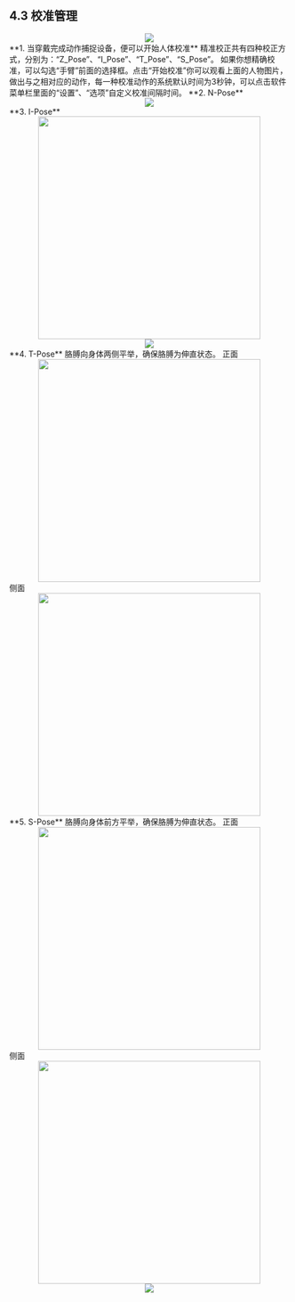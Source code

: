## 4.3 校准管理
<div align=center>
<img src="https://raw.githubusercontent.com/FOHEART/MotionVenusHelp/v1.3.0/software/actormanager.png"/>
</div>
**1. 当穿戴完成动作捕捉设备，便可以开始人体校准**
精准校正共有四种校正方式，分别为：“Z_Pose”、“I_Pose”、“T_Pose”、“S_Pose”。
如果你想精确校准，可以勾选“手臂”前面的选择框。点击“开始校准”你可以观看上面的人物图片，做出与之相对应的动作，每一种校准动作的系统默认时间为3秒钟，可以点击软件菜单栏里面的“设置”、“选项”自定义校准间隔时间。
**2. N-Pose**
<div align=center>
<img src="https://raw.githubusercontent.com/FOHEART/MotionVenusHelp/v1.3.0/software/npose.png"/>
</div>
**3. I-Pose**
<div align=center>
<img src="https://raw.githubusercontent.com/FOHEART/MotionVenusHelp/v1.3.0/software/ipose.png" width="400"/>
</div>
<div align=center>
<img src="https://raw.githubusercontent.com/FOHEART/MotionVenusHelp/v1.3.0/software/CalibrationNPoseMedium.GIF"/>
</div>
**4. T-Pose**
胳膊向身体两侧平举，确保胳膊为伸直状态。
正面
<div align=center>
<img src="https://raw.githubusercontent.com/FOHEART/MotionVenusHelp/v1.3.0/software/tposefront.png" width="400"/>
</div>
侧面
<div align=center>
<img src="https://raw.githubusercontent.com/FOHEART/MotionVenusHelp/v1.3.0/software/tposeright.png" width="400"/>
</div>
**5. S-Pose**
胳膊向身体前方平举，确保胳膊为伸直状态。
正面
<div align=center>
<img src="https://raw.githubusercontent.com/FOHEART/MotionVenusHelp/v1.3.0/software/sposefront.png" width="400"/>
</div>
侧面
<div align=center>
<img src="https://raw.githubusercontent.com/FOHEART/MotionVenusHelp/v1.3.0/software/sposeright.png" width="400"/>
</div>
<div align=center>
<img src="https://raw.githubusercontent.com/FOHEART/MotionVenusHelp/v1.3.0/software/tposemedium.GIF"/>
</div>
